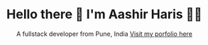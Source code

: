 <h1 align='center'>
  Hello there 👋 I'm Aashir Haris 👨‍💻
</h1>

<p align='center'>
  A fullstack developer from Pune, India  <a href="https://aashirharis.netlify.app/"> Visit my porfolio here</a>
</p>
